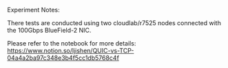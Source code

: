 Experiment Notes:

There tests are conducted using two cloudlab/r7525 nodes connected with the 100Gbps BlueField-2 NIC.

Please refer to the notebook for more details: https://www.notion.so/ljishen/QUIC-vs-TCP-04a4a2ba97c348e3b4f5cc1db5768c4f
